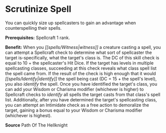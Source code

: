 ﻿---
cssclass: [feats]

---
# Scrutinize Spell

You can quickly size up spellcasters to gain an advantage when counterspelling their spells.

**Prerequisites:** Spellcraft 1 rank.

**Benefit:** When you _[[spells/Witness|witness]]_ a creature casting a spell, you can attempt a Spellcraft check to determine what sort of spellcaster the target is-specifically, what the target's class is. The DC of this skill check is equal to 10 + the spellcaster's Hit Dice. If the target has levels in multiple spellcasting classes, succeeding at this check reveals what class spell list the spell came from. If the result of the check is high enough that it would _[[spells/Identify|identify]]_ the spell being cast (DC = 15 + the spell's level), you also _identify_ the spell. Once you have identified the target's class, you can add your Wisdom or Charisma modifier (whichever is higher) to Spellcraft checks to _identify_ all spells the target casts from that class's spell list. Additionally, after you have determined the target's spellcasting class, you can attempt an Intimidate check as a free action to demoralize the target, gaining a bonus equal to your Wisdom or Charisma modifier (whichever is highest).

**Source** Path Of The Hellknight